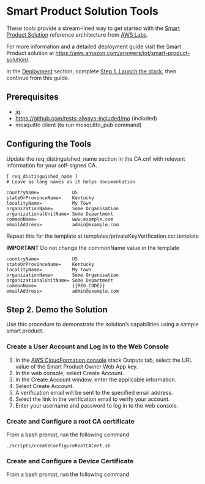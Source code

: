 # Smart Product Solution Tools
These tools provide a stream-lined way to get started with the [Smart Product Solution](https://github.com/awslabs/smart-product-solution) reference architecture from [AWS Labs](https://github.com/awslabs).

For more information and a detailed deployment guide visit the Smart Product solution at https://aws.amazon.com/answers/iot/smart-product-solution/.

In the [Deployment](https://docs.aws.amazon.com/solutions/latest/smart-product-solution/deployment.html) section, complete [Step 1. Launch the stack](https://docs.aws.amazon.com/solutions/latest/smart-product-solution/deployment.html#step1), then continue from this guide.

## Prerequisites
- jq
- https://github.com/tests-always-included/mo (included)
- mosquitto client (to run mosquitto_pub command)

## Configuring the Tools
Update the req_distinguished_name section in the CA.cnf with relevant information for your self-signed CA.

```
[ req_distinguished_name ]
# Leave as long names as it helps documentation

countryName=		    US
stateOrProvinceName=	Kentucky
localityName=		    My Town
organizationName=	    Some Organisation
organizationalUnitName=	Some Department
commonName=	            www.example.com
emailAddress=		    admin@example.com
```

Repeat this for the template at templates/privateKeyVerification.csr.template

**IMPORTANT** Do not change the commonName value in the template

```
countryName=		    US
stateOrProvinceName=	Kentucky
localityName=		    My Town
organizationName=	    Some Organisation
organizationalUnitName=	Some Department
commonName=	            {{REG_CODE}}
emailAddress=		    admin@example.com
```

## Step 2. Demo the Solution

Use this procedure to demonstrate the solution’s capabilities using a sample smart product.

### Create a User Account and Log in to the Web Console
1. In the [AWS CloudFormation console](https://console.aws.amazon.com/cloudformation/home) stack Outputs tab, select the URL value of the Smart Product Owner Web App key.
1. In the web console, select Create Account.
1. In the Create Account window, enter the applicable information.
1. Select Create Account.
1. A verification email will be sent to the specified email address.
1. Select the link in the verification email to verify your account.
1. Enter your username and password to log in to the web console.

### Create and Configure a root CA certificate
From a bash prompt, run the following command
```
./scripts/createConfigureRootCACert.sh
```

### Create and Configure a Device Certificate
From a bash prompt, run the following command


